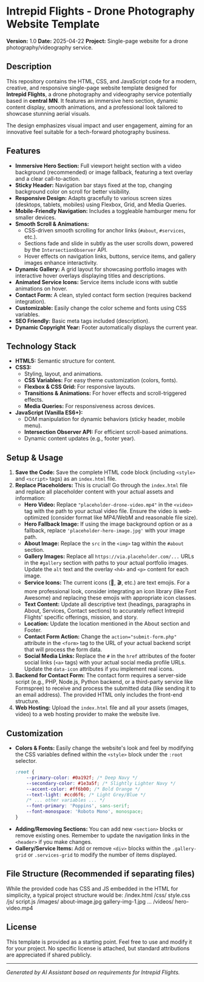 # Intrepid Flights - Drone Photography Website Template

**Version:** 1.0
**Date:** 2025-04-22
**Project:** Single-page website for a drone photography/videography service.

## Description

This repository contains the HTML, CSS, and JavaScript code for a modern, creative, and responsive single-page website template designed for **Intrepid Flights**, a drone photography and videography service potentially based in **central MN**. It features an immersive hero section, dynamic content display, smooth animations, and a professional look tailored to showcase stunning aerial visuals.

The design emphasizes visual impact and user engagement, aiming for an innovative feel suitable for a tech-forward photography business.

## Features

* **Immersive Hero Section:** Full viewport height section with a video background (recommended) or image fallback, featuring a text overlay and a clear call-to-action.
* **Sticky Header:** Navigation bar stays fixed at the top, changing background color on scroll for better visibility.
* **Responsive Design:** Adapts gracefully to various screen sizes (desktops, tablets, mobiles) using Flexbox, Grid, and Media Queries.
* **Mobile-Friendly Navigation:** Includes a toggleable hamburger menu for smaller devices.
* **Smooth Scroll & Animations:**
    * CSS-driven smooth scrolling for anchor links (`#about`, `#services`, etc.).
    * Sections fade and slide in subtly as the user scrolls down, powered by the `IntersectionObserver` API.
    * Hover effects on navigation links, buttons, service items, and gallery images enhance interactivity.
* **Dynamic Gallery:** A grid layout for showcasing portfolio images with interactive hover overlays displaying titles and descriptions.
* **Animated Service Icons:** Service items include icons with subtle animations on hover.
* **Contact Form:** A clean, styled contact form section (requires backend integration).
* **Customizable:** Easily change the color scheme and fonts using CSS variables.
* **SEO Friendly:** Basic meta tags included (description).
* **Dynamic Copyright Year:** Footer automatically displays the current year.

## Technology Stack

* **HTML5:** Semantic structure for content.
* **CSS3:**
    * Styling, layout, and animations.
    * **CSS Variables:** For easy theme customization (colors, fonts).
    * **Flexbox & CSS Grid:** For responsive layouts.
    * **Transitions & Animations:** For hover effects and scroll-triggered effects.
    * **Media Queries:** For responsiveness across devices.
* **JavaScript (Vanilla ES6+):**
    * DOM manipulation for dynamic behaviors (sticky header, mobile menu).
    * **Intersection Observer API:** For efficient scroll-based animations.
    * Dynamic content updates (e.g., footer year).

## Setup & Usage

1.  **Save the Code:** Save the complete HTML code block (including `<style>` and `<script>` tags) as an `index.html` file.
2.  **Replace Placeholders:** This is crucial! Go through the `index.html` file and replace all placeholder content with your actual assets and information:
    * **Hero Video:** Replace `"placeholder-drone-video.mp4"` in the `<video>` tag with the path to your actual video file. Ensure the video is web-optimized (consider format like MP4/WebM and reasonable file size).
    * **Hero Fallback Image:** If using the image background option or as a fallback, replace `'placeholder-hero-image.jpg'` with your image path.
    * **About Image:** Replace the `src` in the `<img>` tag within the `#about` section.
    * **Gallery Images:** Replace all `https://via.placeholder.com/...` URLs in the `#gallery` section with paths to your actual portfolio images. Update the `alt` text and the overlay `<h4>` and `<p>` content for each image.
    * **Service Icons:** The current icons (📸, 🎬, etc.) are text emojis. For a more professional look, consider integrating an icon library (like Font Awesome) and replacing these emojis with appropriate icon classes.
    * **Text Content:** Update all descriptive text (headings, paragraphs in About, Services, Contact sections) to accurately reflect Intrepid Flights' specific offerings, mission, and story.
    * **Location:** Update the location mentioned in the About section and Footer.
    * **Contact Form Action:** Change the `action="submit-form.php"` attribute in the `<form>` tag to the URL of your actual backend script that will process the form data.
    * **Social Media Links:** Replace the `#` in the `href` attributes of the footer social links (`<a>` tags) with your actual social media profile URLs. Update the `data-icon` attributes if you implement real icons.
3.  **Backend for Contact Form:** The contact form requires a server-side script (e.g., PHP, Node.js, Python backend, or a third-party service like Formspree) to receive and process the submitted data (like sending it to an email address). The provided HTML only includes the front-end structure.
4.  **Web Hosting:** Upload the `index.html` file and all your assets (images, video) to a web hosting provider to make the website live.

## Customization

* **Colors & Fonts:** Easily change the website's look and feel by modifying the CSS variables defined within the `<style>` block under the `:root` selector.
    ```css
    :root {
        --primary-color: #0a192f; /* Deep Navy */
        --secondary-color: #1e3a5f; /* Slightly Lighter Navy */
        --accent-color: #ff6b00; /* Bold Orange */
        --text-light: #ccd6f6; /* Light Grey/Blue */
        /* ... other variables ... */
        --font-primary: 'Poppins', sans-serif;
        --font-monospace: 'Roboto Mono', monospace;
    }
    ```
* **Adding/Removing Sections:** You can add new `<section>` blocks or remove existing ones. Remember to update the navigation links in the `<header>` if you make changes.
* **Gallery/Service Items:** Add or remove `<div>` blocks within the `.gallery-grid` or `.services-grid` to modify the number of items displayed.

## File Structure (Recommended if separating files)

While the provided code has CSS and JS embedded in the HTML for simplicity, a typical project structure would be:
/index.html
/css/
style.css
/js/
script.js
/images/
about-image.jpg
gallery-img-1.jpg
...
/videos/
hero-video.mp4


## License

This template is provided as a starting point. Feel free to use and modify it for your project. No specific license is attached, but standard attributions are appreciated if shared publicly.

---

*Generated by AI Assistant based on requirements for Intrepid Flights.*
